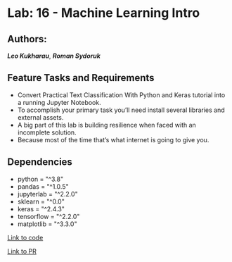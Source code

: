 # Lab: 16 - Machine Learning Intro

## Authors:

_**Leo Kukharau**_, _**Roman Sydoruk**_

## Feature Tasks and Requirements

- Convert Practical Text Classification With Python and Keras tutorial into a running Jupyter Notebook.
- To accomplish your primary task you’ll need install several libraries and external assets.
- A big part of this lab is building resilience when faced with an incomplete solution.
- Because most of the time that’s what internet is going to give you.

## Dependencies

- python = "^3.8"
- pandas = "^1.0.5"
- jupyterlab = "^2.2.0"
- sklearn = "^0.0"
- keras = "^2.4.3"
- tensorflow = "^2.2.0"
- matplotlib = "^3.3.0"

[Link to code](./text-classifier.ipynb)

[Link to PR](https://github.com/LeoKuhorev/text-classifier/pull/3)
